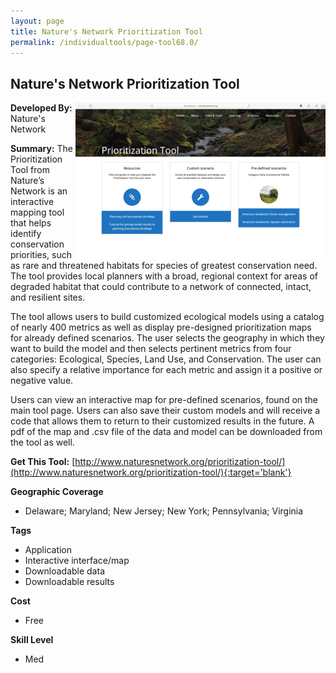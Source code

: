 ```yaml
---
layout: page
title: Nature's Network Prioritization Tool
permalink: /individualtools/page-tool68.0/
---
```

## Nature's Network Prioritization Tool

<img src="/images/scaled_250_400/TOOLID_68.0_ScreenCapture-1.png" style="max-height:250px;max-width:400;" align="right"/>

**Developed By:** Nature's Network

**Summary:** The Prioritization Tool from Nature’s Network is an interactive mapping tool that helps identify conservation priorities, such as rare and threatened habitats for species of greatest conservation need. The tool provides local planners with a broad, regional context for areas of degraded habitat that could contribute to a network of connected, intact, and resilient sites.

The tool allows users to build customized ecological models using a catalog of nearly 400 metrics as well as display pre-designed prioritization maps for already defined scenarios. 
The user selects the geography in which they want to build the model and then selects pertinent metrics from four categories: Ecological, Species, Land Use, and Conservation. The user can also specify a relative importance for each metric and assign it a positive or negative value.  

Users can view an interactive map for pre-defined scenarios, found on the main tool page. Users can also save their custom models and will receive a code that allows them to return to their customized results in the future. A pdf of the map and .csv file of the data and model can be downloaded from the tool as well.


**Get This Tool:** [http://www.naturesnetwork.org/prioritization-tool/](http://www.naturesnetwork.org/prioritization-tool/){:target='blank'}

**Geographic Coverage**

* Delaware; Maryland; New Jersey; New York; Pennsylvania; Virginia

**Tags**

*  Application
*  Interactive interface/map
*  Downloadable data
*  Downloadable results

**Cost**

* Free

**Skill Level**

* Med
